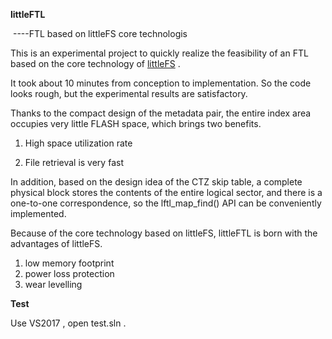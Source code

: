 **littleFTL**

​    ----FTL based on littleFS core technologis



  This is an experimental project to quickly realize the feasibility of an FTL based on the core technology of  [littleFS](https://github.com/John-Yu/littleFS) .

  It took about 10 minutes from conception to implementation. So the code looks rough, but the experimental results are satisfactory.

  Thanks to the compact design of the metadata pair, the entire index area occupies very little FLASH space, which brings two benefits.

1. High space utilization rate

2. File retrieval is very fast

  In addition, based on the design idea of the CTZ skip table, a complete physical block stores the contents of the entire logical sector, and there is a one-to-one correspondence, so the lftl_map_find() API can be conveniently implemented.

Because of the core technology based on littleFS, littleFTL is born with the advantages of littleFS.

1. low memory footprint
2. power loss protection
3. wear levelling

**Test**

 Use VS2017 , open test.sln .